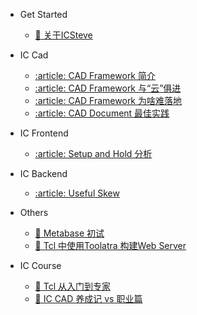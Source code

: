 - Get Started

  - [:thought_balloon: 关于ICSteve](README.md)

- IC Cad

  - [:article: CAD Framework 简介](iccad/cad_framework.md)
  - [:article: CAD Framework 与“云”俱进](iccad/cad_framework_cloud.md)
  - [:article: CAD Framework 为啥难落地](iccad/cad_framework_deploy.md)
  - [:article: CAD Document 最佳实践](iccad/document_flow.md)

- IC Frontend

  - [:article: Setup and Hold 分析](icfe/setup_hold.md)

- IC Backend

  - [:article: Useful Skew](icbe/useful_skew.md)

- Others

  - [:key: Metabase 初试](other/use_metabase.md)
  - [:key: Tcl 中使用Toolatra 构建Web Server](other/use_toolatra.md)

- IC Course

  - [:book: Tcl 从入门到专家](iccourse/README.ictcl.md)
  - [:book: IC CAD 养成记 vs 职业篇](iccourse/README.iccad.md)
